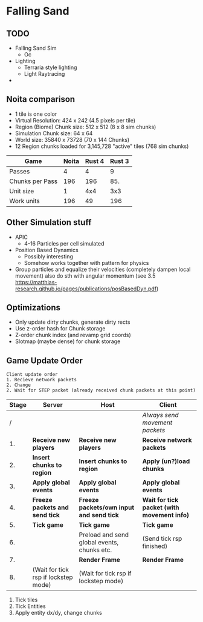 # Falling Sand

## TODO

- Falling Sand Sim
    - Oc
- Lighting
    - Terraria style lighting
    - Light Raytracing
- 

## Noita comparison 
- 1 tile is one color
- Virtual Resolution: 424 x 242 (4.5 pixels per tile)
- Region (Biome) Chunk size: 512 x 512 (8 x 8 sim chunks)
- Simulation Chunk size: 64 x 64
- World size: 35840 x 73728 (70 x 144 Chunks)
- 12 Region chunks loaded for 3,145,728 "active" tiles (768 sim chunks)

| Game | Noita | Rust 4 | Rust 3 |
| -----|-------|--------|--------|
| Passes | 4 | 4 | 9 |
| Chunks per Pass | 196 | 196 | 85. |
| Unit size | 1 | 4x4 | 3x3 |
| Work units | 196 | 49 | 196 |

## Other Simulation stuff
- APIC
    - 4-16 Particles per cell simulated
- Position Based Dynamics
    - Possibly interesting
    - Somehow works together with pattern for physics
- Group particles and equalize their velocities (completely dampen local movement) also do sth with angular momentum (see 3.5 https://matthias-research.github.io/pages/publications/posBasedDyn.pdf)

## Optimizations
- Only update dirty chunks, generate dirty rects
- Use z-order hash for Chunk storage
- Z-order chunk index (and revamp grid coords)
- Slotmap (maybe dense) for chunk storage

## Game Update Order
    Client update order
    1. Recieve network packets
    2. Change 
    2. Wait for STEP packet (already received chunk packets at this point)

| Stage | Server | Host | Client | 
|-------|--------|------|--------| 
| /  |  |  | _Always send movement packets_ | 
| 1. | **Receive new players** | **Receive new players** | **Receive network packets** | 
| 2. | **Insert chunks to region** | **Insert chunks to region** | **Apply (un?)load chunks** | 
| 3. | **Apply global events** | **Apply global events** | **Apply global events** | 
| 4. | **Freeze packets and send tick** | **Freeze packets/own input and send tick** | **Wait for tick packet (with movement info)** | 
| 5. | **Tick game** | **Tick game** | **Tick game** | 
| 6. |  | Preload and send global events, chunks etc. | (Send tick rsp finished) | 
| 7. |  | **Render Frame** | **Render Frame** | 
| 8. | (Wait for tick rsp if lockstep mode) | (Wait for tick rsp if lockstep mode) | | 

1. Tick tiles
2. Tick Entities
3. Apply entity dx/dy, change chunks
